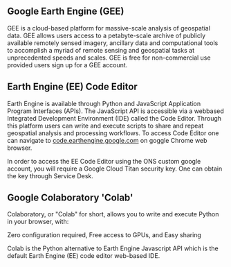 
## Google Earth Engine (GEE) 

GEE is a cloud-based platform for massive-scale analysis of geospatial data. GEE allows users access to a petabyte-scale archive of publicly available remotely sensed imagery, ancillary data and computational tools to accomplish a myriad of remote sensing and geospatial tasks at unprecedented speeds and scales. GEE is free for non-commercial use provided users sign up for a GEE account.

## Earth Engine (EE) Code Editor

Earth Engine is available through Python and JavaScript Application Program Interfaces (APIs). The JavaScript API is accessible via a webbased Integrated Development Environment (IDE) called the Code Editor. Through  this platform users can write and execute scripts to share and repeat geospatial analysis and processing workflows. To access Code Editor one can navigate to [code.earthengine.google.com](https://code.earthengine.google.com/) on goggle Chrome web browser. 

In order to access the EE Code Editor using the ONS custom google account, you will require a Google Cloud Titan security key. One can obtain the key through Service Desk. 

## Google Colaboratory 'Colab'

Colaboratory, or "Colab" for short, allows you to write and execute Python in your browser, with:

Zero configuration required,
Free access to GPUs, and 
Easy sharing

Colab is the Python alternative to Earth Engine Javascript API which is the default Earth Engine (EE) code editor web-based IDE.
